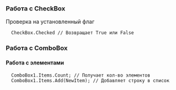 ### Работа с CheckBox
Проверка на установленный флаг

```FreePascal
  CheckBox.Checked // Возвращает True или False
```

### Работа с ComboBox
#### Работа с элементами
```FreePascal
  ComboBox1.Items.Count; // Получает кол-во элементов
  ComboBox1.Items.Add(NewItem); // Добавляет строку в список
```
